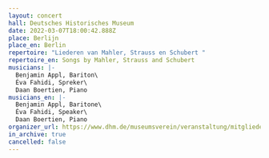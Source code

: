 ```yaml
---
layout: concert
hall: Deutsches Historisches Museum
date: 2022-03-07T18:00:42.888Z
place: Berlijn
place_en: Berlin
repertoire: "Liederen van Mahler, Strauss en Schubert "
repertoire_en: Songs by Mahler, Strauss and Schubert
musicians: |-
  Benjamin Appl, Bariton\
  Éva Fahidi, Spreker\
  Daan Boertien, Piano
musicians_en: |-
  Benjamin Appl, Baritone\
  Éva Fahidi, Speaker\
  Daan Boertien, Piano
organizer_url: https://www.dhm.de/museumsverein/veranstaltung/mitgliederprogramm/#c13409
in_archive: true
cancelled: false
---
```

